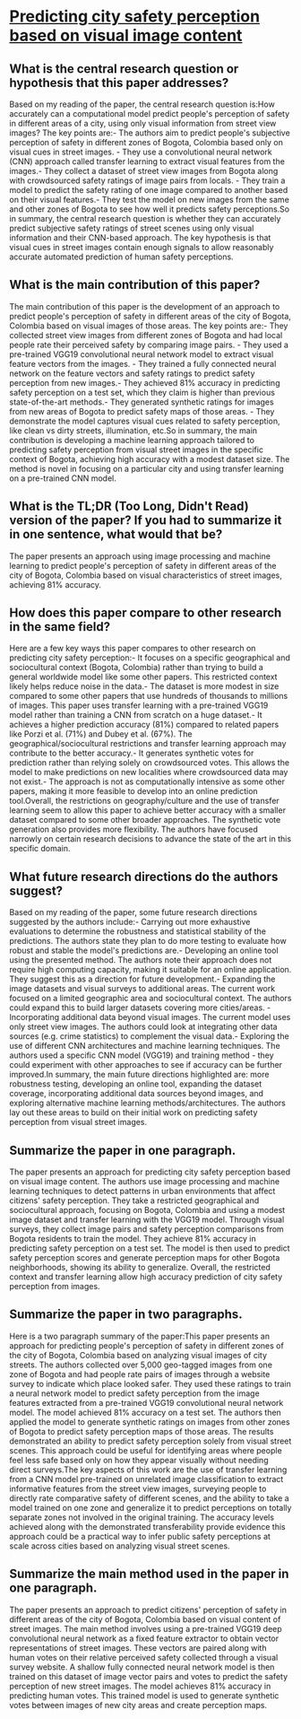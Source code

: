 # [Predicting city safety perception based on visual image content](https://arxiv.org/abs/1902.06871)

## What is the central research question or hypothesis that this paper addresses?

 Based on my reading of the paper, the central research question is:How accurately can a computational model predict people's perception of safety in different areas of a city, using only visual information from street view images? The key points are:- The authors aim to predict people's subjective perception of safety in different zones of Bogota, Colombia based only on visual cues in street images. - They use a convolutional neural network (CNN) approach called transfer learning to extract visual features from the images.- They collect a dataset of street view images from Bogota along with crowdsourced safety ratings of image pairs from locals. - They train a model to predict the safety rating of one image compared to another based on their visual features.- They test the model on new images from the same and other zones of Bogota to see how well it predicts safety perceptions.So in summary, the central research question is whether they can accurately predict subjective safety ratings of street scenes using only visual information and their CNN-based approach. The key hypothesis is that visual cues in street images contain enough signals to allow reasonably accurate automated prediction of human safety perceptions.


## What is the main contribution of this paper?

 The main contribution of this paper is the development of an approach to predict people's perception of safety in different areas of the city of Bogota, Colombia based on visual images of those areas. The key points are:- They collected street view images from different zones of Bogota and had local people rate their perceived safety by comparing image pairs. - They used a pre-trained VGG19 convolutional neural network model to extract visual feature vectors from the images. - They trained a fully connected neural network on the feature vectors and safety ratings to predict safety perception from new images.- They achieved 81% accuracy in predicting safety perception on a test set, which they claim is higher than previous state-of-the-art methods.- They generated synthetic ratings for images from new areas of Bogota to predict safety maps of those areas. - They demonstrate the model captures visual cues related to safety perception, like clean vs dirty streets, illumination, etc.So in summary, the main contribution is developing a machine learning approach tailored to predicting safety perception from visual street images in the specific context of Bogota, achieving high accuracy with a modest dataset size. The method is novel in focusing on a particular city and using transfer learning on a pre-trained CNN model.


## What is the TL;DR (Too Long, Didn't Read) version of the paper? If you had to summarize it in one sentence, what would that be?

 The paper presents an approach using image processing and machine learning to predict people's perception of safety in different areas of the city of Bogota, Colombia based on visual characteristics of street images, achieving 81% accuracy.


## How does this paper compare to other research in the same field?

 Here are a few key ways this paper compares to other research on predicting city safety perception:- It focuses on a specific geographical and sociocultural context (Bogota, Colombia) rather than trying to build a general worldwide model like some other papers. This restricted context likely helps reduce noise in the data.- The dataset is more modest in size compared to some other papers that use hundreds of thousands to millions of images. This paper uses transfer learning with a pre-trained VGG19 model rather than training a CNN from scratch on a huge dataset.- It achieves a higher prediction accuracy (81%) compared to related papers like Porzi et al. (71%) and Dubey et al. (67%). The geographical/sociocultural restrictions and transfer learning approach may contribute to the better accuracy.- It generates synthetic votes for prediction rather than relying solely on crowdsourced votes. This allows the model to make predictions on new localities where crowdsourced data may not exist.- The approach is not as computationally intensive as some other papers, making it more feasible to develop into an online prediction tool.Overall, the restrictions on geography/culture and the use of transfer learning seem to allow this paper to achieve better accuracy with a smaller dataset compared to some other broader approaches. The synthetic vote generation also provides more flexibility. The authors have focused narrowly on certain research decisions to advance the state of the art in this specific domain.


## What future research directions do the authors suggest?

 Based on my reading of the paper, some future research directions suggested by the authors include:- Carrying out more exhaustive evaluations to determine the robustness and statistical stability of the predictions. The authors state they plan to do more testing to evaluate how robust and stable the model's predictions are.- Developing an online tool using the presented method. The authors note their approach does not require high computing capacity, making it suitable for an online application. They suggest this as a direction for future development.- Expanding the image datasets and visual surveys to additional areas. The current work focused on a limited geographic area and sociocultural context. The authors could expand this to build larger datasets covering more cities/areas. - Incorporating additional data beyond visual images. The current model uses only street view images. The authors could look at integrating other data sources (e.g. crime statistics) to complement the visual data.- Exploring the use of different CNN architectures and machine learning techniques. The authors used a specific CNN model (VGG19) and training method - they could experiment with other approaches to see if accuracy can be further improved.In summary, the main future directions highlighted are: more robustness testing, developing an online tool, expanding the dataset coverage, incorporating additional data sources beyond images, and exploring alternative machine learning methods/architectures. The authors lay out these areas to build on their initial work on predicting safety perception from visual street images.


## Summarize the paper in one paragraph.

 The paper presents an approach for predicting city safety perception based on visual image content. The authors use image processing and machine learning techniques to detect patterns in urban environments that affect citizens' safety perception. They take a restricted geographical and sociocultural approach, focusing on Bogota, Colombia and using a modest image dataset and transfer learning with the VGG19 model. Through visual surveys, they collect image pairs and safety perception comparisons from Bogota residents to train the model. They achieve 81% accuracy in predicting safety perception on a test set. The model is then used to predict safety perception scores and generate perception maps for other Bogota neighborhoods, showing its ability to generalize. Overall, the restricted context and transfer learning allow high accuracy prediction of city safety perception from images.


## Summarize the paper in two paragraphs.

 Here is a two paragraph summary of the paper:This paper presents an approach for predicting people's perception of safety in different zones of the city of Bogota, Colombia based on analyzing visual images of city streets. The authors collected over 5,000 geo-tagged images from one zone of Bogota and had people rate pairs of images through a website survey to indicate which place looked safer. They used these ratings to train a neural network model to predict safety perception from the image features extracted from a pre-trained VGG19 convolutional neural network model. The model achieved 81% accuracy on a test set. The authors then applied the model to generate synthetic ratings on images from other zones of Bogota to predict safety perception maps of those areas. The results demonstrated an ability to predict safety perception solely from visual street scenes. This approach could be useful for identifying areas where people feel less safe based only on how they appear visually without needing direct surveys.The key aspects of this work are the use of transfer learning from a CNN model pre-trained on unrelated image classification to extract informative features from the street view images, surveying people to directly rate comparative safety of different scenes, and the ability to take a model trained on one zone and generalize it to predict perceptions on totally separate zones not involved in the original training. The accuracy levels achieved along with the demonstrated transferability provide evidence this approach could be a practical way to infer public safety perceptions at scale across cities based on analyzing visual street scenes.


## Summarize the main method used in the paper in one paragraph.

 The paper presents an approach to predict citizens' perception of safety in different areas of the city of Bogota, Colombia based on visual content of street images. The main method involves using a pre-trained VGG19 deep convolutional neural network as a fixed feature extractor to obtain vector representations of street images. These vectors are paired along with human votes on their relative perceived safety collected through a visual survey website. A shallow fully connected neural network model is then trained on this dataset of image vector pairs and votes to predict the safety perception of new street images. The model achieves 81% accuracy in predicting human votes. This trained model is used to generate synthetic votes between images of new city areas and create perception maps.
